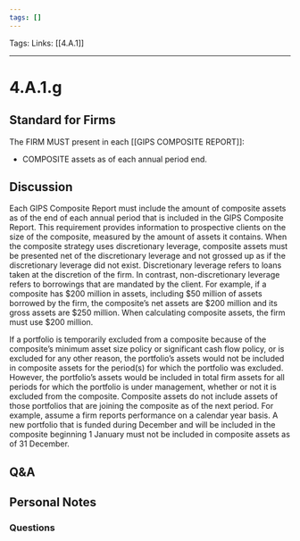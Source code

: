 ```yaml
---
tags: []
---
```

Tags:
Links: [[4.A.1]]
___
# 4.A.1.g
## Standard for Firms
The FIRM MUST present in each [[GIPS COMPOSITE REPORT]]:
- COMPOSITE assets as of each annual period end.
## Discussion
Each GIPS Composite Report must include the amount of composite assets as of the end of each annual period that is included in the GIPS Composite Report. This requirement provides information to prospective clients on the size of the composite, measured by the amount of assets it contains. When the composite strategy uses discretionary leverage, composite assets must be presented net of the discretionary leverage and not grossed up as if the discretionary leverage did not exist. Discretionary leverage refers to loans taken at the discretion of the firm. In contrast, non-discretionary leverage refers to borrowings that are mandated by the client. For example, if a composite has $200 million in assets, including $50 million of assets borrowed by the firm, the composite’s net assets are $200 million and its gross assets are $250 million. When calculating composite assets, the firm must use $200 million.

If a portfolio is temporarily excluded from a composite because of the composite’s minimum asset size policy or significant cash flow policy, or is excluded for any other reason, the portfolio’s assets would not be included in composite assets for the period(s) for which the portfolio was excluded. However, the portfolio’s assets would be included in total firm assets for all periods for which the portfolio is under management, whether or not it is excluded from the composite. Composite assets do not include assets of those portfolios that are joining the composite as of the next period. For example, assume a firm reports performance on a calendar year basis. A new portfolio that is funded during December and will be included in the composite beginning 1 January must not be included in composite assets as of 31 December.
## Q&A

## Personal Notes

### Questions